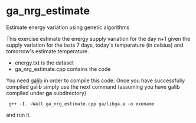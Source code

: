 ga_nrg_estimate
===============

Estimate energy variation using genetic algorithms

This exercise estimate the energy supply variation for the day n+1 given the
supply variation for the lasts 7 days, today's temperature (in celsius) and
tomorrow's estimate temperature.

* energy.txt is the dataset
* ga_nrg_estimate.cpp contains the code

You need [galib](http://lancet.mit.edu/ga/) in order to compile this code. Once you have
successfully compiled galib simply use the next command (assuming you have galib
compiled under **ga** subdirectory)

	 g++ -I. -Wall ga_nrg_estimate.cpp ga/libga.a -o exename

and run it.

